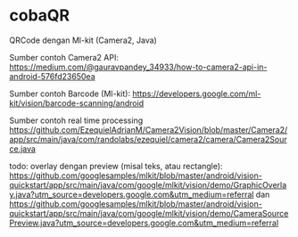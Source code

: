 # cobaQR
QRCode dengan Ml-kit (Camera2, Java)

Sumber contoh Camera2 API:
https://medium.com/@gauravpandey_34933/how-to-camera2-api-in-android-576fd23650ea

Sumber contoh Barcode (Ml-kit):
https://developers.google.com/ml-kit/vision/barcode-scanning/android

Sumber contoh real time processing
https://github.com/EzequielAdrianM/Camera2Vision/blob/master/Camera2/app/src/main/java/com/randolabs/ezequiel/camera2/camera/Camera2Source.java

todo:
overlay dengan preview (misal teks, atau rectangle):
https://github.com/googlesamples/mlkit/blob/master/android/vision-quickstart/app/src/main/java/com/google/mlkit/vision/demo/GraphicOverlay.java?utm_source=developers.google.com&utm_medium=referral
dan https://github.com/googlesamples/mlkit/blob/master/android/vision-quickstart/app/src/main/java/com/google/mlkit/vision/demo/CameraSourcePreview.java?utm_source=developers.google.com&utm_medium=referral

